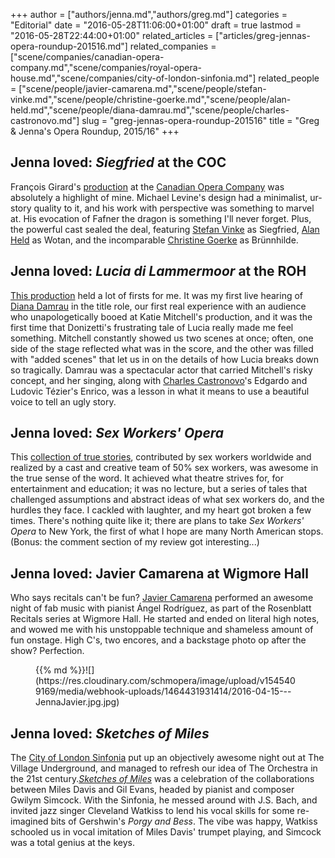 +++
author = ["authors/jenna.md","authors/greg.md"]
categories = "Editorial"
date = "2016-05-28T11:06:00+01:00"
draft = true
lastmod = "2016-05-28T22:44:00+01:00"
related_articles = ["articles/greg-jennas-opera-roundup-201516.md"]
related_companies = ["scene/companies/canadian-opera-company.md","scene/companies/royal-opera-house.md","scene/companies/city-of-london-sinfonia.md"]
related_people = ["scene/people/javier-camarena.md","scene/people/stefan-vinke.md","scene/people/christine-goerke.md","scene/people/alan-held.md","scene/people/diana-damrau.md","scene/people/charles-castronovo.md"]
slug = "greg-jennas-opera-roundup-201516"
title = "Greg &amp; Jenna&#039;s Opera Roundup, 2015/16"
+++

## Jenna loved: *Siegfried* at the COC

François Girard's [production](http://www.schmopera.com/in-review-siegfried/) at the [Canadian Opera Company](/scene/companies/canadian-opera-company/) was absolutely a highlight of mine. Michael Levine's design had a minimalist, ur-story quality to it, and his work with perspective was something to marvel at. His evocation of Fafner the dragon is something I'll never forget. Plus, the powerful cast sealed the deal, featuring [Stefan Vinke](/scene/people/stefan-vinke/) as Siegfried, [Alan Held](/talking-with-singers-alad-held/) as Wotan, and the incomparable [Christine Goerke](/talking-with-singers-christine-goerke/) as Brünnhilde.

## Jenna loved: *Lucia di Lammermoor* at the ROH

[This production](/in-review-lucia-di-lammermoor-at-roh/) held a lot of firsts for me. It was my first live hearing of [Diana Damrau](/scene/people/diana-damrau/) in the title role, our first real experience with an audience who unapologetically booed at Katie Mitchell's production, and it was the first time that Donizetti's frustrating tale of Lucia really made me feel something. Mitchell constantly showed us two scenes at once; often, one side of the stage reflected what was in the score, and the other was filled with "added scenes" that let us in on the details of how Lucia breaks down so tragically. Damrau was a spectacular actor that carried Mitchell's risky concept, and her singing, along with [Charles Castronovo](/scene/people/charles-castronovo/)'s Edgardo and Ludovic Tézier's Enrico, was a lesson in what it means to use a beautiful voice to tell an ugly story.

## Jenna loved: *Sex Workers' Opera*

This [collection of true stories](/in-review-sex-workers-opera/), contributed by sex workers worldwide and realized by a cast and creative team of 50% sex workers, was awesome in the true sense of the word. It achieved what theatre strives for, for entertainment and education; it was no lecture, but a series of tales that challenged assumptions and abstract ideas of what sex workers do, and the hurdles they face. I cackled with laughter, and my heart got broken a few times. There's nothing quite like it; there are plans to take *Sex Workers' Opera* to New York, the first of what I hope are many North American stops. (Bonus: the comment section of my review got interesting...)

## Jenna loved: Javier Camarena at Wigmore Hall

Who says recitals can't be fun? [Javier Camarena](/in-review-javier-camarena-at-wigmore-hall/) performed an awesome night of fab music with pianist Ángel Rodríguez, as part of the Rosenblatt Recitals series at Wigmore Hall. He started and ended on literal high notes, and wowed me with his unstoppable technique and shameless amount of fun onstage. High C's, two encores, and a backstage photo op after the show? Perfection.

<figure data-type="image">{{% md %}}![](https://res.cloudinary.com/schmopera/image/upload/v1545409169/media/webhook-uploads/1464431931414/2016-04-15---JennaJavier.jpg.jpg)
</figure>

## Jenna loved: *Sketches of Miles*

The [City of London Sinfonia](/scene/companies/city-of-london-sinfonia/) put up an objectively awesome night out at The Village Underground, and managed to refresh our idea of The Orchestra in the 21st century.[*Sketches of Miles*](/great-nights-sketches-of-miles/) was a celebration of the collaborations between Miles Davis and Gil Evans, headed by pianist and composer Gwilym Simcock. With the Sinfonia, he messed around with J.S. Bach, and invited jazz singer Cleveland Watkiss to lend his vocal skills for some re-imagined bits of Gershwin's *Porgy and Bess*. The vibe was happy, Watkiss schooled us in vocal imitation of Miles Davis' trumpet playing, and Simcock was a total genius at the keys.
